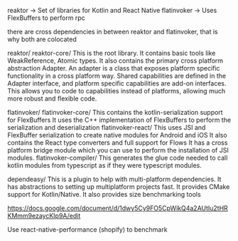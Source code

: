 reaktor -> Set of libraries for Kotlin and React Native
flatinvoker -> Uses FlexBuffers to perform rpc


there are cross dependencies in between reaktor and flatinvoker, that is why both are colocated


reaktor/
    reaktor-core/
        This is the root library. It contains basic tools like WeakReference, Atomic types.
        It also contains the primary cross platform abstraction Adapter. 
        An adapter is a class that exposes platform specific functionality in a cross platform way. 
        Shared capabilities are defined in the Adapter interface, and platform specific capabilities are add-on interfaces.
        This allows you to code to capabilities instead of platforms, allowing much more robust and flexible code.

flatinvoker/
    flatinvoker-core/
        This contains the kotlin-serialization support for FlexBuffers
        It uses the C++ implementation of FlexBuffers to perform the serialization and deserialization
    flatinvoker-react/
        This uses JSI and FlexBuffer serialization to create native modules for Android and iOS
        It also contains the React type converters and full support for Flows
        It has a cross platform bridge module which you can use to perform the installation of JSI modules. 
    flatinvoker-compiler/
        This generates the glue code needed to call kotlin modules from typescript as if they were typescript modules. 

dependeasy/
    This is a plugin to help with multi-platform dependencies. 
    It has abstractions to setting up multiplatform projects fast.
    It provides CMake support for Kotlin/Native.
    It also provides size benchmarking tools
    










https://docs.google.com/document/d/1dwy5Cy9FO5CpWikQ4a2AUtIu2tHRKMmm9ezaycKIp9A/edit


Use react-native-performance (shopify) to benchmark